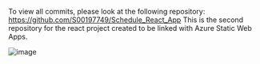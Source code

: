To view all commits, please look at the following repository: https://github.com/S00197749/Schedule_React_App 
This is the second repository for the react project created to be linked with Azure Static Web Apps.

![image](https://user-images.githubusercontent.com/60261891/235192055-86b91c6a-9bcb-4f10-a69f-80621085e28a.png)
